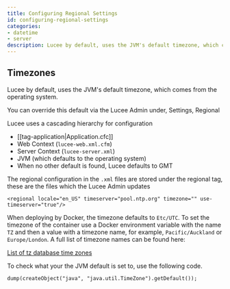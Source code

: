 ```yaml
---
title: Configuring Regional Settings
id: configuring-regional-settings
categories:
- datetime
- server
description: Lucee by default, uses the JVM's default timezone, which comes from the operating system.
---
```


## Timezones

Lucee by default, uses the JVM's default timezone, which comes from the operating system.

You can override this default via the Lucee Admin under, Settings, Regional

Lucee uses a cascading hierarchy for configuration

- [[tag-application|Application.cfc]]
- Web Context (`lucee-web.xml.cfm`)
- Server Context (`lucee-server.xml`)
- JVM (which defaults to the operating system)
- When no other default is found, Lucee defaults to GMT

The regional configuration in the `.xml` files are stored under the regional tag, these are the files which the Lucee Admin updates

`<regional locale="en_US" timeserver="pool.ntp.org" timezone="" use-timeserver="true"/>`

When deploying by Docker, the timezone defaults to `Etc/UTC`. To set the timezone of the container use a Docker environment variable with the name `TZ` and then a value with a timezone name, for example, `Pacific/Auckland` or `Europe/London`. A full list of timezone names can be found here:

[List of tz database time zones](https://en.wikipedia.org/wiki/List_of_tz_database_time_zones)

To check what your the JVM default is set to, use the following code.

```luceescript+trycf
dump(createObject("java", "java.util.TimeZone").getDefault());
```
